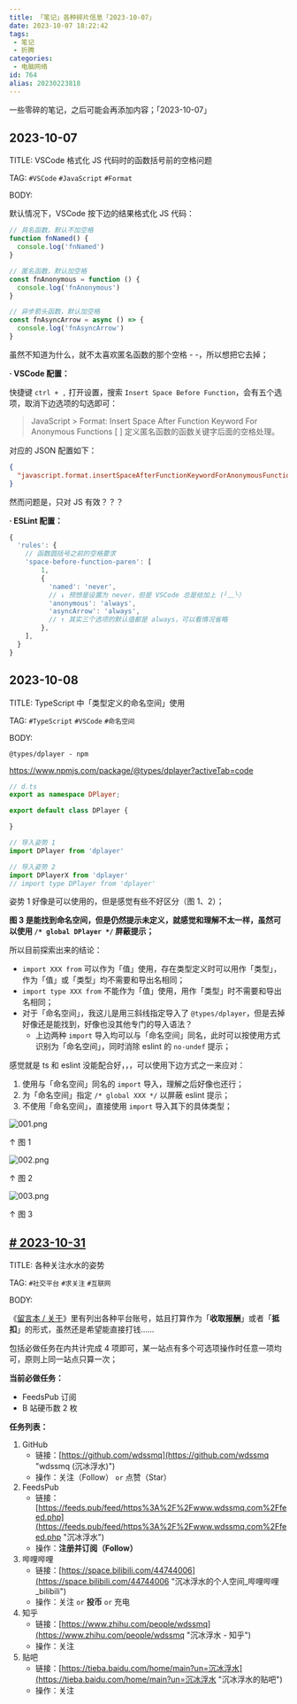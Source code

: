```yaml
---
title: 「笔记」各种碎片信息「2023-10-07」
date: 2023-10-07 18:22:42
tags:
 - 笔记
 - 折腾
categories:
 - 电脑网络
id: 764
alias: 20230223818
---
```


一些零碎的笔记，之后可能会再添加内容；「2023-10-07」

<!--more-->


## 2023-10-07

TITLE: VSCode 格式化 JS 代码时的函数括号前的空格问题

TAG: `#VSCode` `#JavaScript` `#Format`

BODY:

默认情况下，VSCode 按下边的结果格式化 JS 代码：

```js
// 具名函数，默认不加空格
function fnNamed() {
  console.log('fnNamed')
}

// 匿名函数，默认加空格
const fnAnonymous = function () {
  console.log('fnAnonymous')
}

// 异步箭头函数，默认加空格
const fnAsyncArrow = async () => {
  console.log('fnAsyncArrow')
}

```

虽然不知道为什么，就不太喜欢匿名函数的那个空格 - -，所以想把它去掉；

**· VSCode 配置：**

快捷键 `ctrl + ,` 打开设置，搜索 `Insert Space Before Function`，会有五个选项，取消下边选项的勾选即可：

> JavaScript > Format: Insert Space After Function Keyword For Anonymous Functions
> [ ] 定义匿名函数的函数关键字后面的空格处理。

对应的 JSON 配置如下：

```json
{
  "javascript.format.insertSpaceAfterFunctionKeywordForAnonymousFunctions": false
}

```

然而问题是，只对 JS 有效？？？

**· ESLint 配置：**

```js
{
  'rules': {
    // 函数圆括号之前的空格要求
    'space-before-function-paren': [
        1,
        {
          'named': 'never',
          // ↓ 预想是设置为 never，但是 VSCode 总是给加上 (╯﹏╰）
          'anonymous': 'always',
          'asyncArrow': 'always',
          // ↑ 其实三个选项的默认值都是 always，可以看情况省略
        },
    ],
  }
}

```

<!-- 「- -」 -->

## 2023-10-08

TITLE: TypeScript 中「类型定义的命名空间」使用

TAG: `#TypeScript` `#VSCode` `#命名空间`

BODY:

`@types/dplayer - npm`

https://www.npmjs.com/package/@types/dplayer?activeTab=code

```ts
// d.ts
export as namespace DPlayer;

export default class DPlayer {

}

// 导入姿势 1
import DPlayer from 'dplayer'

// 导入姿势 2
import DPlayerX from 'dplayer'
// import type DPlayer from 'dplayer'

```

姿势 1 好像是可以使用的，但是感觉有些不好区分（图 1、2）；

**图 3 是能找到命名空间，但是仍然提示未定义，就感觉和理解不太一样，虽然可以使用 `/* global DPlayer */` 屏蔽提示；**

所以目前探索出来的结论：

- `import XXX from` 可以作为「值」使用，存在类型定义时可以用作「类型」，作为「值」或「类型」均不需要和导出名相同；
- `import type XXX from` 不能作为「值」使用，用作「类型」时不需要和导出名相同；
- 对于「命名空间」，我这儿是用三斜线指定导入了 `@types/dplayer`，但是去掉好像还是能找到，好像也没其他专门的导入语法？
    - 上边两种 `import` 导入均可以与「命名空间」同名，此时可以按使用方式识别为「命名空间」，同时消除 eslint 的 `no-undef` 提示；

感觉就是 ts 和 eslint 没能配合好，，，可以使用下边方式之一来应对：

1. 使用与「命名空间」同名的 `import` 导入，理解之后好像也还行；
2. 为「命名空间」指定 `/* global XXX */` 以屏蔽 eslint 提示；
3. 不使用「命名空间」，直接使用 `import` 导入其下的具体类型；

![001.png](https://s2.loli.net/2023/10/08/X3VZdkK9rWs8Lul.png)

↑ 图 1

![002.png](https://s2.loli.net/2023/10/08/X1Bs53KWtPJIjhp.png)

↑ 图 2

![003.png](https://s2.loli.net/2023/10/08/dYCiA5XhSwFKn8N.png)

↑ 图 3


## <a href='#2023-10-31'>\# 2023-10-31</a>

TITLE: 各种关注水水的姿势

TAG: `#社交平台` `#求关注` `#互联网`

BODY:

《[留言本 / 关于](https://www.wdssmq.com/guestbook.html "留言本 / 关于")》里有列出各种平台账号，姑且打算作为「**收取报酬**」或者「**抵扣**」的形式，虽然还是希望能直接打钱……

包括必做任务在内共计完成 4 项即可，某一站点有多个可选项操作时任意一项均可，原则上同一站点只算一次；

**当前必做任务：**

- FeedsPub 订阅
- B 站硬币数 2 枚

**任务列表：**

1. GitHub
      - 链接：[https://github.com/wdssmq](https://github.com/wdssmq "wdssmq (沉冰浮水)")
      - 操作：关注（Follow） `or` 点赞（Star）
2. FeedsPub
      - 链接：[https://feeds.pub/feed/https%3A%2F%2Fwww.wdssmq.com%2Ffeed.php](https://feeds.pub/feed/https%3A%2F%2Fwww.wdssmq.com%2Ffeed.php "沉冰浮水")
      - 操作：**注册并订阅（Follow）**
3. 哔哩哔哩
      - 链接：[https://space.bilibili.com/44744006](https://space.bilibili.com/44744006 "沉冰浮水的个人空间\_哔哩哔哩\_bilibili")
      - 操作：关注 `or` **投币** `or` 充电
4. 知乎
      - 链接：[https://www.zhihu.com/people/wdssmq](https://www.zhihu.com/people/wdssmq "沉冰浮水 - 知乎")
      - 操作：关注
5. 贴吧
      - 链接：[https://tieba.baidu.com/home/main?un=沉冰浮水](https://tieba.baidu.com/home/main?un=沉冰浮水 "沉冰浮水的贴吧")
      - 操作：关注

<!-- 「列表」文本信息类平台账号汇总_列表纪事_沉冰浮水
https://www.wdssmq.com/post/20201030387.html -->
